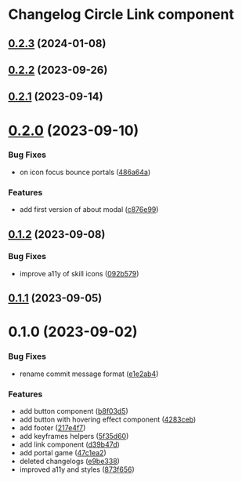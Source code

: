# Changelog Circle Link component

## [0.2.3](https://github.com/sauldeleon/portfolio-blog/compare/circle-link-0.2.2...circle-link-0.2.3) (2024-01-08)

## [0.2.2](https://github.com/sauldeleon/portfolio-blog/compare/circle-link-0.2.1...circle-link-0.2.2) (2023-09-26)

## [0.2.1](https://github.com/sauldeleon/portfolio-blog/compare/circle-link-0.2.0...circle-link-0.2.1) (2023-09-14)

# [0.2.0](https://github.com/sauldeleon/portfolio-blog/compare/circle-link-0.1.2...circle-link-0.2.0) (2023-09-10)

### Bug Fixes

- on icon focus bounce portals ([486a64a](https://github.com/sauldeleon/portfolio-blog/commit/486a64a0a6085ba6e987dee4cc20702c208cdf1b))

### Features

- add first version of about modal ([c876e99](https://github.com/sauldeleon/portfolio-blog/commit/c876e99058a6167230f85c006d17624fe7a7c456))

## [0.1.2](https://github.com/sauldeleon/portfolio-blog/compare/circle-link-0.1.1...circle-link-0.1.2) (2023-09-08)

### Bug Fixes

- improve a11y of skill icons ([092b579](https://github.com/sauldeleon/portfolio-blog/commit/092b579c9b2adb616662a7018d1023fe01668662))

## [0.1.1](https://github.com/sauldeleon/portfolio-blog/compare/circle-link-0.1.0...circle-link-0.1.1) (2023-09-05)

# 0.1.0 (2023-09-02)

### Bug Fixes

- rename commit message format ([e1e2ab4](https://github.com/sauldeleon/portfolio-blog/commit/e1e2ab404bbd2c32f3508d1ed8197b3fbff93cb9))

### Features

- add button component ([b8f03d5](https://github.com/sauldeleon/portfolio-blog/commit/b8f03d549e75ca2055a076c7b06416b91bbf00f4))
- add button with hovering effect component ([4283ceb](https://github.com/sauldeleon/portfolio-blog/commit/4283ceb3329722ce4f6c856da48a9e4a4f65c36b))
- add footer ([217e4f7](https://github.com/sauldeleon/portfolio-blog/commit/217e4f726a6d491cf3d0c8d088c99646960b98f3))
- add keyframes helpers ([5f35d60](https://github.com/sauldeleon/portfolio-blog/commit/5f35d60841de4e459298d705ea25b16c63dba4a6))
- add link component ([d39b47d](https://github.com/sauldeleon/portfolio-blog/commit/d39b47dba6c1cc14982aa66d8e0375b7357ff1cc))
- add portal game ([47c1ea2](https://github.com/sauldeleon/portfolio-blog/commit/47c1ea27030f88479a1f7eab1bc15842c960725c))
- deleted changelogs ([e9be338](https://github.com/sauldeleon/portfolio-blog/commit/e9be33836ee47b6505ad94d21f4be21855a7fa0d))
- improved a11y and styles ([873f656](https://github.com/sauldeleon/portfolio-blog/commit/873f656587f50df8e29ad526fdc68fea0b2c9784))
